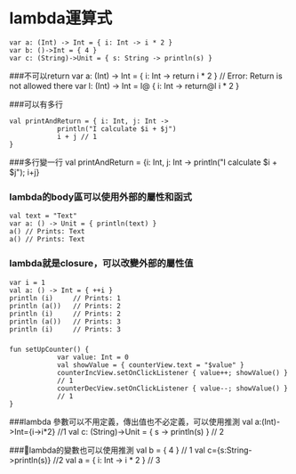 # lambda運算式

	var a: (Int) -> Int = { i: Int -> i * 2 }
	var b: ()->Int = { 4 }
	var c: (String)->Unit = { s: String -> println(s) }
	
###不可以return
	var a: (Int) -> Int = { i: Int -> return i * 2 }
	 // Error: Return is not allowed there
	 var l: (Int) -> Int = l@ { i: Int -> return@l i * 2 }
	 
###可以有多行

	val printAndReturn = { i: Int, j: Int ->
	            println("I calculate $i + $j")
	            i + j // 1 
	}
	
###多行變一行
	val printAndReturn = {i: Int, j: Int -> println("I calculate $i + $j"); i+j}
	
### lambda的body區可以使用外部的屬性和函式
	val text = "Text"
	var a: () -> Unit = { println(text) }
	a() // Prints: Text
	a() // Prints: Text

### lambda就是closure，可以改變外部的屬性值
	var i = 1
	val a: () -> Int = { ++i }
	println (i)     // Prints: 1
	println (a())   // Prints: 2
	println (i)     // Prints: 2
	println (a())   // Prints: 3
	println (i)     // Prints: 3

### 
	fun setUpCounter() {
	            var value: Int = 0
	            val showValue = { counterView.text = "$value" }
	            counterIncView.setOnClickListener { value++; showValue() }
	            // 1
	            counterDecView.setOnClickListener { value--; showValue() }
	            // 1
	}
###lambda 參數可以不用定義，傳出值也不必定義，可以使用推測
	val a:(Int)->Int={i->i*2} //1
	val c: (String)->Unit = { s -> println(s) } // 2

###lambda的變數也可以使用推測
	val b = { 4 } // 1 
	val c={s:String->println(s)} //2 
	val a = { i: Int -> i * 2 } // 3

	
	
	
	